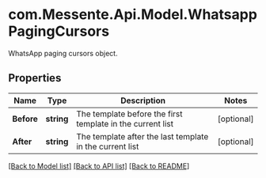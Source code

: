 # com.Messente.Api.Model.WhatsappPagingCursors
WhatsApp paging cursors object.

## Properties

Name | Type | Description | Notes
------------ | ------------- | ------------- | -------------
**Before** | **string** | The template before the first template in the current list | [optional] 
**After** | **string** | The template after the last template in the current list | [optional] 

[[Back to Model list]](../README.md#documentation-for-models) [[Back to API list]](../README.md#documentation-for-api-endpoints) [[Back to README]](../README.md)

